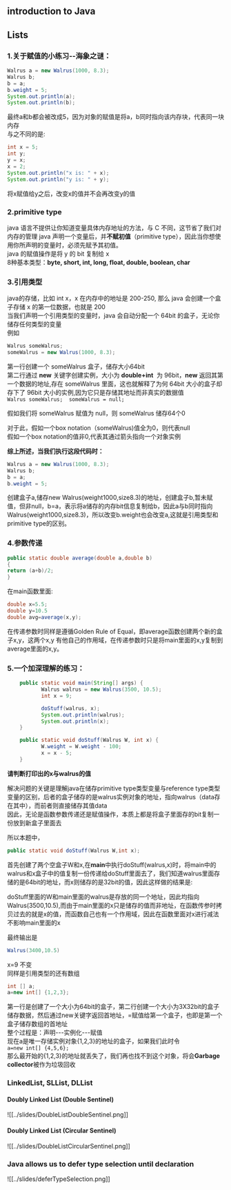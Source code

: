 ## introduction to Java

## Lists

### 1.关于赋值的小练习--海象之谜：

```java
Walrus a = new Walrus(1000, 8.3);
Walrus b;
b = a;
b.weight = 5;
System.out.println(a);
System.out.println(b);
```

最终a和b都会被改成5，因为对象的赋值是将a，b同时指向该内存块，代表同一块内存  
与之不同的是:

```java
int x = 5;
int y;
y = x;
x = 2;
System.out.println("x is: " + x);
System.out.println("y is: " + y);
```

将x赋值给y之后，改变x的值并不会再改变y的值

### 2.primitive type

java 语言不提供让你知道变量具体内存地址的方法，与 C 不同，这节省了我们对内存的管理
java 声明一个变量后，并**不赋初值**（primitive type），因此当你想使用你所声明的变量时，必须先赋予其初值。  
java 的赋值操作是将 y 的 bit 复制给 x  
8种基本类型：**byte, short, int, long, float, double, boolean, char**

### 3.引用类型

java的存储，比如 int x，x 在内存中的地址是 200-250, 那么 java 会创建一个盒子存储 x 的第一位数据，也就是 200  
当我们声明一个引用类型的变量时，java 会自动分配一个 64bit 的盒子，无论你储存任何类型的变量  
例如

```java
Walrus someWalrus;
someWalrus = new Walrus(1000, 8.3);
```

第一行创建一个 someWalrus 盒子，储存大小64bit  
第二行通过 **new** 关键字创建实例，大小为 **double+int**  为 96bit，**new** 返回其第一个数据的地址,存在 someWalrus 里面，这也就解释了为何 64bit 大小的盒子却存下了 96bit 大小的实例,因为它只是存储其地址而非真实的数据值  
`Walrus someWalrus;  someWalrus = null;`

假如我们将 someWalrus 赋值为 null，则 someWalrus 储存64个0

对于此，假如一个box notation（someWalrus)值全为0，则代表null  
假如一个box notation的值非0,代表其通过箭头指向一个对象实例

**综上所述，当我们执行这段代码时：**

```java
Walrus a = new Walrus(1000, 8.3);
Walrus b;
b = a;
b.weight = 5;
```

创建盒子a,储存new Walrus(weight1000,size8.3)的地址，创建盒子b,暂未赋值，但非null，b=a，表示将a储存的内存bit信息复制给b，因此a与b同时指向Walrus(weight1000,size8.3)，所以改变b.weight也会改变a,这就是引用类型和primitive type的区别。

### 4.参数传递

```java
public static double average(double a,double b)
{
return (a+b)/2;
}
```

在main函数里面:

```java
double x=5.5;
double y=10.5
double avg=average(x,y);

```
在传递参数时同样是遵循Golden Rule of Equal，即average函数创建两个新的盒子x,y，这两个x,y 有他自己的作用域，在传递参数时只是将main里面的x,y复制到average里面的x,y。

### 5.一个加深理解的练习：


```java
    public static void main(String[] args) {
           Walrus walrus = new Walrus(3500, 10.5);
           int x = 9;

           doStuff(walrus, x);
           System.out.println(walrus);
           System.out.println(x);
    }

    public static void doStuff(Walrus W, int x) {
           W.weight = W.weight - 100;
           x = x - 5;
    }
```

**请判断打印出的x与walrus的值**

解决问题的关键是理解java在储存primitive type类型变量与reference type类型变量的区别，后者的盒子储存的是walrus实例对象的地址，指向walrus（data存在其中），而前者则直接储存其值data  
因此，无论是函数参数传递还是赋值操作，本质上都是将盒子里面存的bit复制一份放到新盒子里面去

所以本题中，

```java
public static void doStuff(Walrus W,int x);
```

首先创建了两个空盒子W和x,在**main**中执行doStuff(walrus,x)时，将main中的walrus和x盒子中的值复制一份传递给doStuff里面去了，我们知道walrus里面存储的是64bit的地址，而x则储存的是32bit的值，因此这样做的结果是:

doStuff里面的W和main里面的walrus是存放的同一个地址，因此均指向Walrus(3500,10.5),而由于main里面的x只是储存的值而非地址，在函数传参时拷贝过去的就是x的值，而函数自己也有一个作用域，因此在函数里面对x进行减法不影响main里面的x

最终输出是  
```java
Walrus(3400,10.5)  
```
x=9 不变  
同样是引用类型的还有数组

```java
int [] a;
a=new int[] {1,2,3};
```

第一行是创建了一个大小为64bit的盒子，第二行创建一个大小为3X32bit的盒子储存数据，然后通过new关键字返回首地址，=赋值给第一个盒子，也即是第一个盒子储存数组的首地址  
整个过程是：声明---实例化---赋值  
现在a是唯一存储实例对象{1,2,3}的地址的盒子，如果我们此时令  
`a=new int[] {4,5,6};`  
那么最开始的{1,2,3}的地址就丢失了，我们再也找不到这个对象，将会**Garbage collector**被作为垃圾回收


### LinkedList, SLList, DLList

#### Doubly Linked List (Double Sentinel)

![[../slides/DoubleListDoubleSentinel.png]]

#### Doubly Linked List (Circular Sentinel)

![[../slides/DoubleListCircularSentinel.png]]

### Java allows us to defer type selection until declaration

![[../slides/deferTypeSelection.png]]
